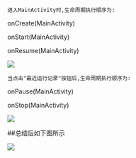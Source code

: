     进入MainActivity时,生命周期执行顺序为:

onCreate(MainActivity)

onStart(MainActivity)

onResume(MainActivity)

![](https://github.com/huxiaozi/Lifecycle/blob/master/app/art/MainActivity_in.png)

    当点击"最近运行记录"按钮后,生命周期执行顺序为:
    
onPause(MainActivity)

onStop(MainActivity)

![](https://github.com/huxiaozi/Lifecycle/blob/master/app/art/Running_record.png)

##总结后如下图所示

![](https://github.com/huxiaozi/Lifecycle/blob/master/app/art/Running_record.png)
